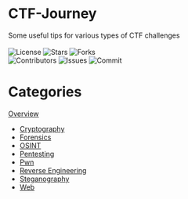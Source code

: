 # CTF-Journey
Some useful tips for various types of CTF challenges</br></br>
![License](https://img.shields.io/github/license/Mini-Ware/CTF-Journey)
![Stars](https://img.shields.io/github/stars/Mini-Ware/CTF-Journey)
![Forks](https://img.shields.io/github/forks/Mini-Ware/CTF-Journey)<br>
![Contributors](https://img.shields.io/github/contributors/Mini-Ware/CTF-Journey)
![Issues](https://img.shields.io/github/issues/Mini-Ware/CTF-Journey)
![Commit](https://img.shields.io/github/last-commit/Mini-Ware/CTF-Journey)
# Categories
[Overview](https://github.com/Mini-Ware/CTF-Journey/tree/main/Categories)
- [Cryptography](https://github.com/Mini-Ware/CTF-Journey/tree/main/Categories/Cryptography)
- [Forensics](https://github.com/Mini-Ware/CTF-Journey/tree/main/Categories/Forensics)
- [OSINT](https://github.com/Mini-Ware/CTF-Journey/tree/main/Categories/OSINT)
- [Pentesting](https://github.com/Mini-Ware/CTF-Journey/tree/main/Categories/Pentesting)
- [Pwn](https://github.com/Mini-Ware/CTF-Journey/tree/main/Categories/Pwn)
- [Reverse Engineering](https://github.com/Mini-Ware/CTF-Journey/tree/main/Categories/Reverse%20Engineering)
- [Steganography](https://github.com/Mini-Ware/CTF-Journey/tree/main/Categories/Steganography)
- [Web](https://github.com/Mini-Ware/CTF-Journey/tree/main/Categories/Web)
